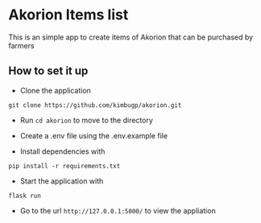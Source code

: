 # Akorion Items list

This is an simple app to create items of Akorion that can be purchased by farmers

## How to set it up

- Clone the application

`git clone https://github.com/kimbugp/akorion.git`
- Run `cd akorion` to move to the directory

- Create a .env file using the .env.example file
- Install dependencies with

```
pip install -r requirements.txt
```

- Start the application with

```
flask run
```
- Go to the url `http://127.0.0.1:5000/` to view the appliation